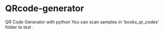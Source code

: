# QRcode-generator
QR Code Generator with python
You can scan samples in 'books_qr_codes' folder to test .
